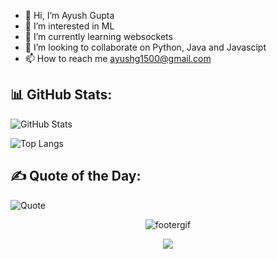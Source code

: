 - 👋 Hi, I’m Ayush Gupta
- 👀 I’m interested in ML
- 🌱 I’m currently learning websockets
- 💞️ I’m looking to collaborate on Python, Java and Javascipt
- 📫 How to reach me ayushg1500@gmail.com

## 📊 GitHub Stats:

![GitHub Stats](https://github-readme-stats.vercel.app/api?username=godfather1509&theme=tokyonight&show_icons=true)

![Top Langs](https://github-readme-stats.vercel.app/api/top-langs/?username=godfather1509&layout=compact&theme=gotham)
  
## ✍️ Quote of the Day:
![Quote](https://quotes-github-readme.vercel.app/api?type=vertical&theme=tokyonight)

<!---
godfather1509/godfather1509 is a ✨ special ✨ repository because its `README.md` (this file) appears on your GitHub profile.
You can click the Preview link to take a look at your changes.
--->

<p align='center'>
  <img src="https://raw.githubusercontent.com/saadeghi/saadeghi/master/dino.gif" alt="footergif" align=center>
</p>

<p align='center'>
  <img src="https://komarev.com/ghpvc/?username=godfather1509&style=for-the-badge&color=343434"/>
</p>

